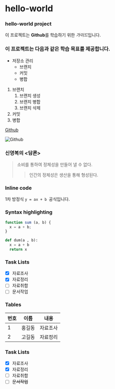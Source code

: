 # hello-world
### hello-world project

이 프로젝트는 **Github**를 학습하기 위한 *가이드*입니다.

### 이 프로젝트는 다음과 같은 학습 목표를 제공합니다.
* 저장소 관리
  * 브랜치
  * 커밋
  * 병합

1. 브랜치
    1.  브랜치 생성
    2. 브랜치 병합
    3. 브랜치 삭제
2. 커밋
3. 병합

[Github](http://github.com)

![Github](http://github.com/images/logo.jpg)

### 신영복의 <담론>
> 소비를 통하여 정체성을 만들어 낼 수 없다.
>> 인간의 정체성은 생산을 통해 형성된다.

### Inline code
1차 방정식 `y = ax + b `공식입니다.

### Syntax highlighting
```javascript
function sum (a, b) {
  x = a + b;
}
```
```python
def dum(a , b):
  x = a + b
  return x
```

### Task Lists
- [X] 자료조사
- [X] 자료정리
- [ ] 자료취합
- [ ] 문서작업 

### Tables
번호 | 이름 | 내용
-----|----|------
1 | 홍길동 | 자료조사
2 | 고길동 | 자료정리

### Task Lists
- [X] 자료조사
- [X] 자료정리
- [ ] 자료취합
- [ ] ~~문서작업~~
